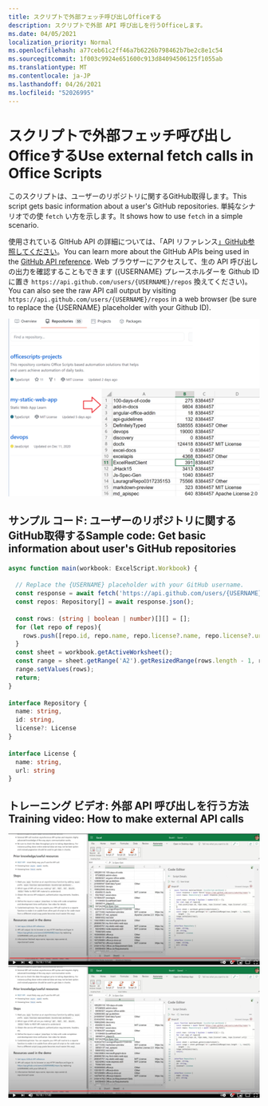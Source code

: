 ```yaml
---
title: スクリプトで外部フェッチ呼び出しOfficeする
description: スクリプトで外部 API 呼び出しを行うOfficeします。
ms.date: 04/05/2021
localization_priority: Normal
ms.openlocfilehash: a77ceb61c2ff46a7b6226b798462b7be2c8e1c54
ms.sourcegitcommit: 1f003c9924e651600c913d84094506125f1055ab
ms.translationtype: MT
ms.contentlocale: ja-JP
ms.lasthandoff: 04/26/2021
ms.locfileid: "52026995"
---
```

# <a name="use-external-fetch-calls-in-office-scripts"></a><span data-ttu-id="81d4d-103">スクリプトで外部フェッチ呼び出しOfficeする</span><span class="sxs-lookup"><span data-stu-id="81d4d-103">Use external fetch calls in Office Scripts</span></span>

<span data-ttu-id="81d4d-104">このスクリプトは、ユーザーのリポジトリに関するGitHub取得します。</span><span class="sxs-lookup"><span data-stu-id="81d4d-104">This script gets basic information about a user's GitHub repositories.</span></span> <span data-ttu-id="81d4d-105">単純なシナリオでの使 `fetch` い方を示します。</span><span class="sxs-lookup"><span data-stu-id="81d4d-105">It shows how to use `fetch` in a simple scenario.</span></span>

<span data-ttu-id="81d4d-106">使用されている GItHub API の詳細については、「API リファレンス[」GitHub参照してください](https://docs.github.com/rest/reference/repos#list-repositories-for-a-user)。</span><span class="sxs-lookup"><span data-stu-id="81d4d-106">You can learn more about the GItHub APIs being used in the [GitHub API reference](https://docs.github.com/rest/reference/repos#list-repositories-for-a-user).</span></span> <span data-ttu-id="81d4d-107">Web ブラウザーにアクセスして、生の API 呼び出しの出力を確認することもできます ({USERNAME} プレースホルダーを Github ID に置き `https://api.github.com/users/{USERNAME}/repos` 換えてください)。</span><span class="sxs-lookup"><span data-stu-id="81d4d-107">You can also see the raw API call output by visiting `https://api.github.com/users/{USERNAME}/repos` in a web browser (be sure to replace the {USERNAME} placeholder with your Github ID).</span></span>

![リポジトリ情報の取得例](../../images/git.png)

## <a name="sample-code-get-basic-information-about-users-github-repositories"></a><span data-ttu-id="81d4d-109">サンプル コード: ユーザーのリポジトリに関するGitHub取得する</span><span class="sxs-lookup"><span data-stu-id="81d4d-109">Sample code: Get basic information about user's GitHub repositories</span></span>

```TypeScript
async function main(workbook: ExcelScript.Workbook) {

  // Replace the {USERNAME} placeholder with your GitHub username.
  const response = await fetch('https://api.github.com/users/{USERNAME}/repos');
  const repos: Repository[] = await response.json();
  
  const rows: (string | boolean | number)[][] = [];
  for (let repo of repos){ 
    rows.push([repo.id, repo.name, repo.license?.name, repo.license?.url])
  }
  const sheet = workbook.getActiveWorksheet();
  const range = sheet.getRange('A2').getResizedRange(rows.length - 1, rows[0].length - 1);
  range.setValues(rows);
  return;
}

interface Repository {
  name: string,
  id: string,
  license?: License 
}

interface License {
  name: string,
  url: string
}
```

## <a name="training-video-how-to-make-external-api-calls"></a><span data-ttu-id="81d4d-110">トレーニング ビデオ: 外部 API 呼び出しを行う方法</span><span class="sxs-lookup"><span data-stu-id="81d4d-110">Training video: How to make external API calls</span></span>

<span data-ttu-id="81d4d-111">[![外部 API 呼び出しの実行方法に関するビデオを見る](../../images/api-vid.png)](https://youtu.be/fulP29J418E "外部 API 呼び出しを行う方法に関するビデオ")</span><span class="sxs-lookup"><span data-stu-id="81d4d-111">[![Watch video on how to make external API calls](../../images/api-vid.png)](https://youtu.be/fulP29J418E "Video on how to make external API calls")</span></span>
